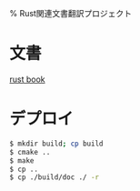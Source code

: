 % Rust関連文書翻訳プロジェクト

# 文書

[rust book](http://rustfanjp.github.io/rustdoc/doc/book/index.html)

# デプロイ

```bash
$ mkdir build; cp build
$ cmake ..
$ make
$ cp ..
$ cp ./build/doc ./ -r
```

